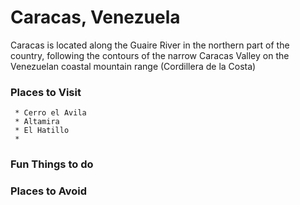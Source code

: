 # Caracas, Venezuela
Caracas is located along the Guaire River in the northern part of the country, following the contours of the narrow Caracas Valley on the Venezuelan coastal mountain range (Cordillera de la Costa)
### Places to Visit
     * Cerro el Avila
     * Altamira
     * El Hatillo
     * 

### Fun Things to do

### Places to Avoid
